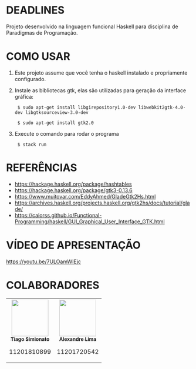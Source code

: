 # DEADLINES
Projeto desenvolvido na linguagem funcional Haskell para disciplina de Paradigmas de Programação.


# COMO USAR
1. Este projeto assume que você tenha o haskell instalado e propriamente configurado.
2. Instale as bibliotecas gtk, elas são utilizadas para geração da interface gráfica:

        $ sudo apt-get install libgirepository1.0-dev libwebkit2gtk-4.0-dev libgtksourceview-3.0-dev
        
        $ sudo apt-get install gtk2.0
3. Execute o comando para rodar o programa

        $ stack run
        
# REFERÊNCIAS
- https://hackage.haskell.org/package/hashtables
- https://hackage.haskell.org/package/gtk3-0.13.6
- https://www.muitovar.com/EddyAhmed/GladeGtk2Hs.html
- https://archives.haskell.org/projects.haskell.org/gtk2hs/docs/tutorial/glade/
- https://caiorss.github.io/Functional-Programming/haskell/GUI_Graphical_User_Interface_GTK.html

# VÍDEO DE APRESENTAÇÃO
https://youtu.be/7ULOamWIEjc

# COLABORADORES

<table>
  <td align="center">
      <a href="https://github.com/tiagosimionato">
        <img src="https://github.com/tiagosimionato.png" width="100px;"/><br>
        <sub>
          <b> Tiago Simionato</b>
        </sub>
      </a>
      <p>11201810899</p>
    </td>
    <td align="center">
      <a href="https://github.com/AleeZL">
        <img src="https://github.com/AleeZL.png" width="100px;"/><br>
        <sub>
          <b>Alexandre Lima</b>
        </sub>        
      </a>
      <p>11201720542</p>
    </td>
</table>
      
